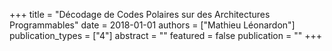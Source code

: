 +++
title = "Décodage de Codes Polaires sur des Architectures Programmables"
date = 2018-01-01
authors = ["Mathieu Léonardon"]
publication_types = ["4"]
abstract = ""
featured = false
publication = ""
+++

